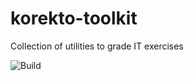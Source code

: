 # korekto-toolkit
Collection of utilities to grade IT exercises

![Build](https://github.com/lernejo/korekto-toolkit/workflows/Build/badge.svg)

